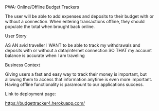 PWA: Online/Offline Budget Trackers

The user will be able to add expenses and deposits to their budget with or without a connection. When entering transactions offline, they should populate the total when brought back online.


User Story

AS AN avid traveller
I WANT to be able to track my withdrawals and deposits with or without a data/internet connection
SO THAT my account balance is accurate when I am traveling

Business Context

Giving users a fast and easy way to track their money is important, but allowing them to access that information anytime is even more important. Having offline functionality is paramount to our applications success.

Link to deployment page:

https://budgettracker4.herokuapp.com/
